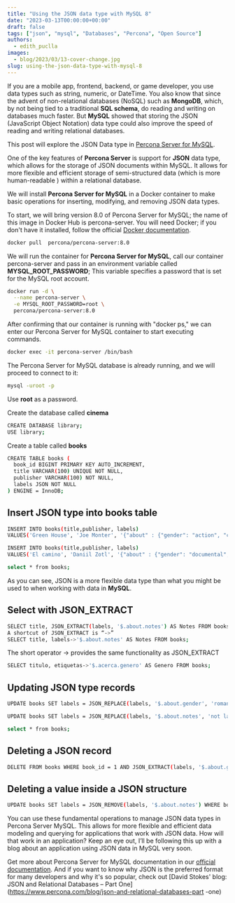 ```yaml
---
title: "Using the JSON data type with MySQL 8"
date: "2023-03-13T00:00:00+00:00"
draft: false
tags: ["json", "mysql", "Databases", "Percona", "Open Source"]
authors:
  - edith_puclla
images:
  - blog/2023/03/13-cover-change.jpg
slug: using-the-json-data-type-with-mysql-8
---
```


If you are a mobile app, frontend, backend, or game developer, you use data types such as string, numeric, or DateTime. You also know that since the advent of non-relational databases (NoSQL) such as **MongoDB**, which, by not being tied to a traditional **SQL schema**, do reading and writing on databases much faster. But **MySQL** showed that storing the JSON (JavaScript Object Notation) data type could also improve the speed of reading and writing relational databases.

This post will explore the JSON Data type in [Percona Server for MySQL](https://www.percona.com/software/mysql-database/percona-server).

One of the key features of **Percona Server** is support for **JSON** data type, which allows for the storage of JSON documents within MySQL. It allows for more flexible and efficient storage of semi-structured data (​​which is more human-readable ) within a relational database.

We will install **Percona Server for MySQL** in a Docker container to make basic operations for inserting, modifying, and removing JSON data types.

To start, we will bring version 8.0 of Percona Server for MySQL; the name of this image in Docker Hub is percona-server. You will need Docker; if you don't have it installed, follow the official [Docker documentation](https://docs.docker.com/engine/install/).

```bash
docker pull  percona/percona-server:8.0
```

We will run the container for **Percona Server for MySQL**, call our container percona-server and pass in an environment variable called **MYSQL_ROOT_PASSWORD**; This variable specifies a password that is set for the MySQL root account.

```bash
docker run -d \
  --name percona-server \
  -e MYSQL_ROOT_PASSWORD=root \
  percona/percona-server:8.0
```

After confirming that our container is running with "docker ps," we can enter our Percona Server for MySQL container to start executing commands.

```bash
docker exec -it percona-server /bin/bash
```

The Percona Server for MySQL database is already running, and we will proceed to connect to it:

```bash
mysql -uroot -p
```

Use **root** as a password.

Create the database called **cinema**

```bash
CREATE DATABASE library;
USE library;
```

Create a table called **books**

```bash
CREATE TABLE books (
  book_id BIGINT PRIMARY KEY AUTO_INCREMENT,
  title VARCHAR(100) UNIQUE NOT NULL,
  publisher VARCHAR(100) NOT NULL,
  labels JSON NOT NULL
) ENGINE = InnoDB;
```

## Insert JSON type into books table

```bash
INSERT INTO books(title,publisher, labels)
VALUES('Green House', 'Joe Monter', '{"about" : {"gender": "action", "cool": true, "notes": "labeled"}}');

INSERT INTO books(title,publisher, labels)
VALUES('El camino', 'Daniil Zotl', '{"about" : {"gender": "documental", "cool": true, "notes": "labeled"}}');
```

```bash
select * from books;
```

As you can see, JSON is a more flexible data type than what you might be used to when working with data in **MySQL**.

## Select with JSON_EXTRACT

```bash
SELECT title, JSON_EXTRACT(labels, '$.about.notes') AS Notes FROM books;
A shortcut of JSON_EXTRACT is “->”
SELECT title, labels->'$.about.notes' AS Notes FROM books;
```

The short operator -> provides the same functionality as JSON_EXTRACT

```bash
SELECT titulo, etiquetas->'$.acerca.genero' AS Genero FROM books;
```

## Updating JSON type records

```bash
UPDATE books SET labels = JSON_REPLACE(labels, '$.about.gender', 'romance') WHERE title = 'the roses';

UPDATE books SET labels = JSON_REPLACE(labels, '$.about.notes', 'not labeled') WHERE title = 'the roses';
```

```bash
select * from books;
```

## Deleting a JSON record

```bash
DELETE FROM books WHERE book_id = 1 AND JSON_EXTRACT(labels, '$.about.gender') = "documental";
```

## Deleting a value inside a JSON structure

```bash
UPDATE books SET labels = JSON_REMOVE(labels, '$.about.notes') WHERE book_id = 2;
```

You can use these fundamental operations to manage JSON data types in Percona Server MySQL. This allows for more flexible and efficient data modeling and querying for applications that work with JSON data. How will that work in an application? Keep an eye out, I’ll be following this up with a blog about an application using JSON data in MySQL very soon.

Get more about Percona Server for MySQL documentation in our [official documentation](https://www.percona.com/software/mysql-database/percona-server). And if you want to know why JSON is the preferred format for many developers and why it's so popular, check out [David Stokes' blog: JSON and Relational Databases – Part One](https://www.percona.com/blog/json-and-relational-databases-part -one)
